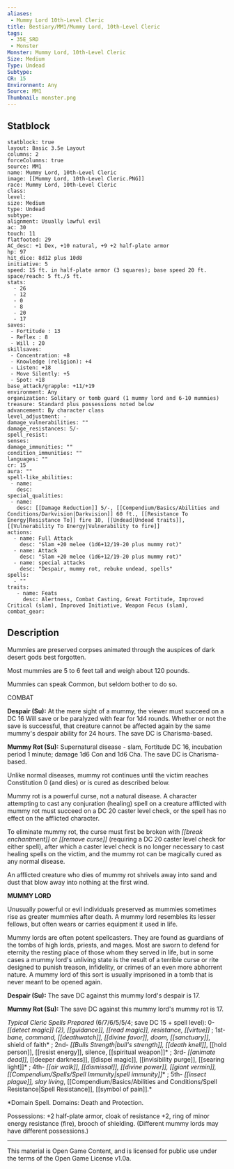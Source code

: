 ```yaml
---
aliases:
 - Mummy Lord 10th-Level Cleric
title: Bestiary/MM1/Mummy Lord, 10th-Level Cleric
tags: 
 - 35E_SRD
 - Monster
Monster: Mummy Lord, 10th-Level Cleric
Size: Medium
Type: Undead
Subtype: 
CR: 15
Environnent: Any
Source: MM1
Thumbnail: monster.png
---
```


## Statblock

```statblock
statblock: true
layout: Basic 3.5e Layout
columns: 2
forceColumns: true
source: MM1 
name: Mummy Lord, 10th-Level Cleric
image: [[Mummy Lord, 10th-Level Cleric.PNG]]
race: Mummy Lord, 10th-Level Cleric
class: 
level: 
size: Medium
type: Undead
subtype: 
alignment: Usually lawful evil
ac: 30
touch: 11
flatfooted: 29
AC_desc: +1 Dex, +10 natural, +9 +2 half-plate armor
hp: 97
hit_dice: 8d12 plus 10d8
initiative: 5
speed: 15 ft. in half-plate armor (3 squares); base speed 20 ft.
space/reach: 5 ft./5 ft.
stats:
  - 26
  - 12
  - 0
  - 8
  - 20
  - 17
saves:
 - Fortitude : 13
 - Reflex : 8
 - Will : 20
skillsaves:
 - Concentration: +8
 - Knowledge (religion): +4
 - Listen: +18
 - Move Silently: +5
 - Spot: +18
base_attack/grapple: +11/+19
environment: Any
organization: Solitary or tomb guard (1 mummy lord and 6-10 mummies)
treasure: Standard plus possessions noted below
advancement: By character class
level_adjustment: -
damage_vulnerabilities: ""
damage_resistances: 5/-
spell_resist: 
senses: 
damage_immunities: ""
condition_immunities: ""
languages: ""
cr: 15
aura: ""
spell-like_abilities:
 - name: 
   desc: 
special_qualities:
 - name:
   desc: [[Damage Reduction]] 5/-, [[Compendium/Basics/Abilities and Conditions/Darkvision|Darkvision]] 60 ft., [[Resistance To Energy|Resistance To]] fire 10, [[Undead|Undead traits]], [[Vulnerability To Energy|Vulnerability to fire]] 
actions:
  - name: Full Attack
    desc: "Slam +20 melee (1d6+12/19-20 plus mummy rot)"
  - name: Attack
    desc: "Slam +20 melee (1d6+12/19-20 plus mummy rot)"
  - name: special attacks
    desc: "Despair, mummy rot, rebuke undead, spells"
spells:
  - ""
traits:
   - name: Feats
     desc: Alertness, Combat Casting, Great Fortitude, Improved Critical (slam), Improved Initiative, Weapon Focus (slam),
combat_gear:  
```

## Description



Mummies are preserved corpses animated through the auspices of dark desert gods best forgotten.

Most mummies are 5 to 6 feet tall and weigh about 120 pounds.

Mummies can speak Common, but seldom bother to do so.

COMBAT


**Despair (Su):** At the mere sight of a mummy, the viewer must succeed on a DC 16 Will save or be paralyzed with fear for 1d4 rounds. Whether or not the save is successful, that creature cannot be affected again by the same mummy's despair ability for 24 hours. The save DC is Charisma-based.


**Mummy Rot (Su):** Supernatural disease - slam, Fortitude DC 16, incubation period 1 minute; damage 1d6 Con and 1d6 Cha. The save DC is Charisma-based.

Unlike normal diseases, mummy rot continues until the victim reaches Constitution 0 (and dies) or is cured as described below.

Mummy rot is a powerful curse, not a natural disease. A character attempting to cast any conjuration (healing) spell on a creature afflicted with mummy rot must succeed on a DC 20 caster level check, or the spell has no effect on the afflicted character.

To eliminate mummy rot, the curse must first be broken with *[[break enchantment]]* or *[[remove curse]]* (requiring a DC 20 caster level check for either spell), after which a caster level check is no longer necessary to cast healing spells on the victim, and the mummy rot can be magically cured as any normal disease.

An afflicted creature who dies of mummy rot shrivels away into sand and dust that blow away into nothing at the first wind.


**MUMMY LORD**


Unusually powerful or evil individuals preserved as mummies sometimes rise as greater mummies after death. A mummy lord resembles its lesser fellows, but often wears or carries equipment it used in life.

Mummy lords are often potent spellcasters. They are found as guardians of the tombs of high lords, priests, and mages. Most are sworn to defend for eternity the resting place of those whom they served in life, but in some cases a mummy lord's unliving state is the result of a terrible curse or rite designed to punish treason, infidelity, or crimes of an even more abhorrent nature. A mummy lord of this sort is usually imprisoned in a tomb that is never meant to be opened again.


**Despair (Su):** The save DC against this mummy lord's despair is 17.


**Mummy Rot (Su):** The save DC against this mummy lord's mummy rot is 17.


*Typical Cleric Spells Prepared* (6/7/6/5/5/4; save DC 15 + spell level): 0- *[[detect magic]] (2), [[guidance]], [[read magic]], resistance, [[virtue]]* ; 1st- *bane, command, [[deathwatch]], [[divine favor]], doom, [[sanctuary]]*, shield of faith* ; 2nd- *[[Bulls Strength|bull's strength]], [[death knell]]*, [[hold person]], [[resist energy]], silence, [[spiritual weapon]]* ; 3rd- *[[animate dead]]*, [[deeper darkness]], [[dispel magic]], [[invisibility purge]], [[searing light]]* ; 4th- *[[air walk]], [[dismissal]], [[divine power]], [[giant vermin]], [[Compendium/Spells/Spell Immunity|spell immunity]]** ; 5th- *[[insect plague]], slay living*, [[Compendium/Basics/Abilities and Conditions/Spell Resistance|Spell Resistance]], [[symbol of pain]].*

*Domain Spell. Domains: Death and Protection.

Possessions: +2 half-plate armor, cloak of resistance +2, ring of minor energy resistance (fire), brooch of shielding. (Different mummy lords may have different possessions.)

---

This material is Open Game Content, and is licensed for public use under the terms of the Open Game License v1.0a.
